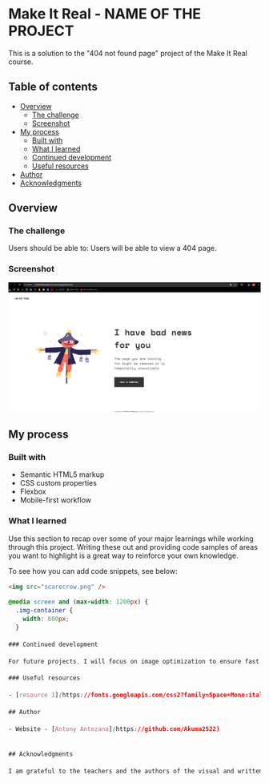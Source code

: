 # Make It Real - NAME OF THE PROJECT

This is a solution to the "404 not found page" project of the Make It Real course.

## Table of contents

- [Overview](#overview)
  - [The challenge](#the-challenge)
  - [Screenshot](#screenshot)
- [My process](#my-process)
  - [Built with](#built-with)
  - [What I learned](#what-i-learned)
  - [Continued development](#continued-development)
  - [Useful resources](#useful-resources)
- [Author](#author)
- [Acknowledgments](#acknowledgments)

## Overview

### The challenge

Users should be able to:
Users will be able to view a 404 page.

### Screenshot

![](./screenshot.jpg)

## My process

### Built with

- Semantic HTML5 markup
- CSS custom properties
- Flexbox
- Mobile-first workflow

### What I learned

Use this section to recap over some of your major learnings while working through this project. Writing these out and providing code samples of areas you want to highlight is a great way to reinforce your own knowledge.

To see how you can add code snippets, see below:

```html
<img src="scarecrow.png" />
```

```css
@media screen and (max-width: 1200px) {
  .img-container {
    width: 600px;
  }

### Continued development

For future projects, I will focus on image optimization to ensure fast loading times. I'll also explore more about implementing CSS to improve the user experience.

### Useful resources

- [resource 1](https://fonts.googleapis.com/css2?family=Space+Mono:ital,wght@0,400;0,700;1,400;1,700&display=swap) - This helped me with the font style reason.

## Author

- Website - [Antony Antezana](https://github.com/Akuma2522)


## Acknowledgments

I am grateful to the teachers and the authors of the visual and written internet resources.
```

